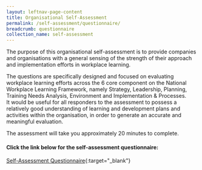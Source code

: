 ```yaml
---
layout: leftnav-page-content
title: Organisational Self-Assessment
permalink: /self-assessment/questionnaire/
breadcrumb: questionnaire
collection_name: self-assessment
---
```


The purpose of this organisational self-assessment is to provide companies and organisations with a general sensing of the strength of their approach and implementation efforts in workplace learning. 

The questions are specifically designed and focused on evaluating workplace learning efforts across the 6 core component on the National Workplace Learning Framework, namely Strategy, Leadership, Planning, Training Needs Analysis, Environment and Implementation & Processes.  
It would be useful for all responders to the assessment to possess a relatively good understanding of learning and development plans and activities within the organisation, in order to generate an accurate and meaningful evaluation. 

The assessment will take you approximately 20 minutes to complete.

#### Click the link below for the self-assessment questionnaire:
[Self-Assessment Questionnaire](https://form.gov.sg/5faad2cb5ba2e70011d6cf1f){:target="_blank"}


